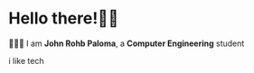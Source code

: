<h1>Hello there!👋🏼</h1>

<p>👨🏽‍💻 I am <strong>John Rohb Paloma</strong>, a <strong>Computer Engineering</strong> student</p>

i like tech


<!---
Rohb22/Rohb22 is a ✨ special ✨ repository because its `README.md` (this file) appears on your GitHub profile.
You can click the Preview link to take a look at your changes.
--->
